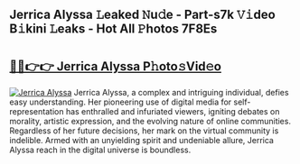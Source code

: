 ## Jerrica Alyssa 𝙻eaked 𝙽u𝚍e - Part-s7k 𝚅𝚒deo B𝚒kini 𝙻eaks - Hot All 𝙿hotos 7F8Es

# <h2><a href="http://ld2hs2.urlbe.top/?page=Jerrica+Alyssa">🔗🔗👉👉 Jerrica Alyssa P𝚑oto𝚜Vid𝚎o</a></h2>

[![Jerrica Alyssa](https://i.imgur.com/eBuTRDB.gif)](http://ld2hs2.urlbe.top/?page=Jerrica+Alyssa)
Jerrica Alyssa, a complex and intriguing individual, defies easy understanding. Her pioneering use of digital media for self-representation has enthralled and infuriated viewers, igniting debates on morality, artistic expression, and the evolving nature of online communities. Regardless of her future decisions, her mark on the virtual community is indelible. Armed with an unyielding spirit and undeniable allure, Jerrica Alyssa reach in the digital universe is boundless.
